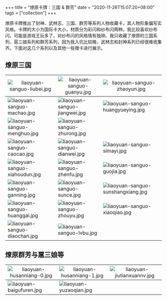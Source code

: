 +++
title = "燎原卡牌：三国 & 群芳"
date = "2020-11-26T15:07:20+08:00"
tags = ["collection"]
+++

燎原卡牌推出了封神、武林志、三国、群芳等系列人物收藏卡，其人物形象偏写实风格。卡牌的大小为国际卡大小，材质分为彩闪和纱布闪两种。我比较喜欢纱布闪，可能是游戏王玩多了，对纱布闪的风格情有独钟。我只收藏了燎原的三国系列、扈三娘系列和群芳系列，因为我入坑比较晚，武林志和封神系列已经很难收集齐。下面对这几个系列以及其他一些赠卡进行展示。

## 燎原三国

|![liaoyuan-sanguo-liubei.jpg](/images/liaoyuan-sanguo-liubei.jpg "刘备")|![liaoyuan-sanguo-guanyu.jpg](/images/liaoyuan-sanguo-guanyu.jpg "关羽")|![liaoyuan-sanguo-zhaoyun.jpg](/images/liaoyuan-sanguo-zhaoyun.jpg "赵云")|
|--|--|--|
|![liaoyuan-sanguo-machao.jpg](/images/liaoyuan-sanguo-machao.jpg "马超")|![liaoyuan-sanguo-jiangwei.jpg](/images/liaoyuan-sanguo-jiangwei.jpg "姜维")|![liaoyuan-sanguo-huangyueying.jpg](/images/liaoyuan-sanguo-huangyueying.jpg "黄月英")|
|![liaoyuan-sanguo-menghuo.jpg](/images/liaoyuan-sanguo-menghuo.jpg "孟获")|![liaoyuan-sanguo-zhurong.jpg](/images/liaoyuan-sanguo-zhurong.jpg "祝融")||
|![liaoyuan-sanguo-caocao.jpg](/images/liaoyuan-sanguo-caocao.jpg "曹操")|![liaoyuan-sanguo-dianwei.jpg](/images/liaoyuan-sanguo-dianwei.jpg "典韦")|![liaoyuan-sanguo-simayi.jpg](/images/liaoyuan-sanguo-simayi.jpg "司马懿")|
|![liaoyuan-sanguo-xiahoudun.jpg](/images/liaoyuan-sanguo-xiahoudun.jpg "夏侯惇")|![liaoyuan-sanguo-zhenfu.jpg](/images/liaoyuan-sanguo-zhenfu.jpg "甄宓")|![liaoyuan-sanguo-guojia.jpg](/images/liaoyuan-sanguo-guojia.jpg "郭嘉")|
|![liaoyuan-sanguo-ganning.jpg](/images/liaoyuan-sanguo-ganning.jpg "甘宁")|![liaoyuan-sanguo-sunce.jpg](/images/liaoyuan-sanguo-sunce.jpg "孙策")|![liaoyuan-sanguo-sunshangxiang.jpg](/images/liaoyuan-sanguo-sunshangxiang.jpg "孙尚香")|
|![liaoyuan-sanguo-huanggai.jpg](/images/liaoyuan-sanguo-huanggai.jpg "黄盖")|![liaoyuan-sanguo-zhouyu.jpg](/images/liaoyuan-sanguo-zhouyu.jpg "周瑜")|![liaoyuan-sanguo-xiaoqiao.jpg](/images/liaoyuan-sanguo-xiaoqiao.jpg "小乔")|
|![liaoyuan-sanguo-diaochan.jpg](/images/liaoyuan-sanguo-diaochan.jpg "貂蝉")|![liaoyuan-sanguo-lvbu.jpg](/images/liaoyuan-sanguo-lvbu.jpg "吕布")||

## 燎原群芳与扈三娘等

|![liaoyuan-husanniang-0.jpg](/images/liaoyuan-husanniang-0.jpg "扈三娘")|![liaoyuan-husanniang-1.jpg](/images/liaoyuan-husanniang-1.jpg "扈三娘（近景）")|![liaoyuan-jiutianxuannv.jpg](/images/liaoyuan-jiutianxuannv.jpg "九天玄女（近景）")|
|--|--|--|
|![liaoyuan-baigufuren.jpg](/images/liaoyuan-baigufuren.jpg "白骨夫人")|![liaoyuan-yuzaoqian.jpg](/images/liaoyuan-yuzaoqian.jpg "玉藻前")||

<style>
th {
    font-weight: normal;
}
</style>